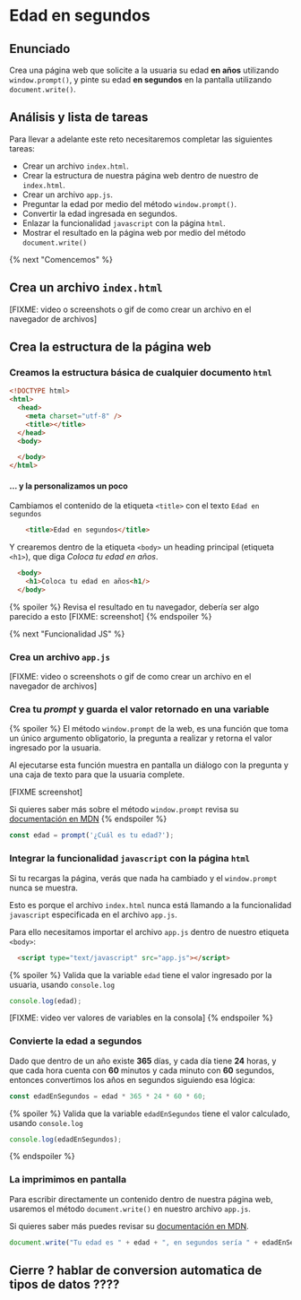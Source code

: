 # Edad en segundos

## Enunciado

Crea una página web que solicite a la usuaria su edad **en años** utilizando `window.prompt()`,
y pinte su edad **en segundos** en la pantalla utilizando `document.write()`.

## Análisis y lista de tareas

Para llevar a adelante este reto necesitaremos completar las siguientes tareas:

- Crear un archivo `index.html`.
- Crear la estructura de nuestra página web dentro de nuestro de `index.html`.
- Crear un archivo `app.js`.
- Preguntar la edad por medio del método `window.prompt()`.
- Convertir la edad ingresada en segundos.
- Enlazar la funcionalidad `javascript` con la página `html`.
- Mostrar el resultado en la página web por medio del método `document.write()`


{% next "Comencemos" %}


## Crea un archivo `index.html`

[FIXME: video o screenshots o gif de como crear un archivo en el navegador de archivos]

## Crea la estructura de la página web

### Creamos la estructura básica de cualquier documento `html`

```html
<!DOCTYPE html>
<html>
  <head>
    <meta charset="utf-8" />
    <title></title>
  </head>
  <body>

  </body>
</html>
```

#### ... y la personalizamos un poco

Cambiamos el contenido de la etiqueta `<title>` con el texto `Edad en segundos`
```html
    <title>Edad en segundos</title>
```

Y crearemos dentro de la etiqueta `<body>` un heading principal (etiqueta `<h1>`),
que diga _Coloca tu edad en años_.
```html
  <body>
    <h1>Coloca tu edad en años<h1/>
  </body>
```

{% spoiler %}
Revisa el resultado en tu navegador, debería ser algo parecido a esto
[FIXME: screenshot]
{% endspoiler %}

{% next "Funcionalidad JS" %}


### Crea un archivo `app.js`

[FIXME: video o screenshots o gif de como crear un archivo en el navegador de archivos]

### Crea tu _prompt_ y guarda el valor retornado en una variable

{% spoiler %}
El método `window.prompt` de la web, es una función que toma un único argumento obligatorio,
la pregunta a realizar y retorna el valor ingresado por la usuaria.

Al ejecutarse esta función muestra en pantalla un diálogo con la pregunta y una caja de texto
para que la usuaria complete.

[FIXME screenshot]

Si quieres saber más sobre el método `window.prompt` revisa su [documentación en MDN](https://developer.mozilla.org/es/docs/Web/API/Window/prompt)
{% endspoiler %}

```js
const edad = prompt('¿Cuál es tu edad?');
```

### Integrar la funcionalidad `javascript` con la página `html`

Si tu recargas la página, verás que nada ha cambiado y el `window.prompt` nunca se muestra.

Esto es porque el archivo `index.html` nunca está llamando a la funcionalidad
`javascript` especificada en el archivo `app.js`.

Para ello necesitamos importar el archivo `app.js` dentro de nuestro etiqueta `<body>`:

```html
  <script type="text/javascript" src="app.js"></script>
```

{% spoiler %}
Valida que la variable `edad` tiene el valor ingresado por la usuaria, usando
`console.log`

```js
console.log(edad);
```

[FIXME: video ver valores de variables en la consola]
{% endspoiler %}

### Convierte la edad a segundos

Dado que dentro de un año existe **365** días, y cada día tiene **24** horas, y que cada
hora cuenta con **60** minutos y cada minuto con **60** segundos, entonces convertimos
los años en segundos siguiendo esa lógica:

```js
const edadEnSegundos = edad * 365 * 24 * 60 * 60;
```

{% spoiler %}
Valida que la variable `edadEnSegundos` tiene el valor calculado, usando
`console.log`

```js
console.log(edadEnSegundos);
```
{% endspoiler %}

### La imprimimos en pantalla

Para escribir directamente un contenido dentro de nuestra página web, usaremos
el método `document.write()` en nuestro archivo `app.js`.

Si quieres saber más puedes revisar su
[documentación en MDN](https://developer.mozilla.org/es/docs/Web/API/Document/write).

```js
document.write("Tu edad es " + edad + ", en segundos sería " + edadEnSegundos);
```

## Cierre ? hablar de conversion automatica de tipos de datos ????
